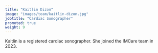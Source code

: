 ```yaml
---
title: "Kaitlin Dizon"
image: "images/team/kaitlin-dizon.jpg"
jobtitle: "Cardiac Sonographer"
promoted: true
weight: 9
---
```


Kaitlin is a registered cardiac sonographer. She joined the IMCare team in 2023.